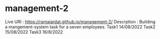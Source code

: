 # management-2
Live URl : https://ramajardat.github.io/management-2/
Descrption : Building a mangement-system task for a seven employees.
Task1 14/08/2022
Task2 15/08/2022
Task3 16/8/2022
